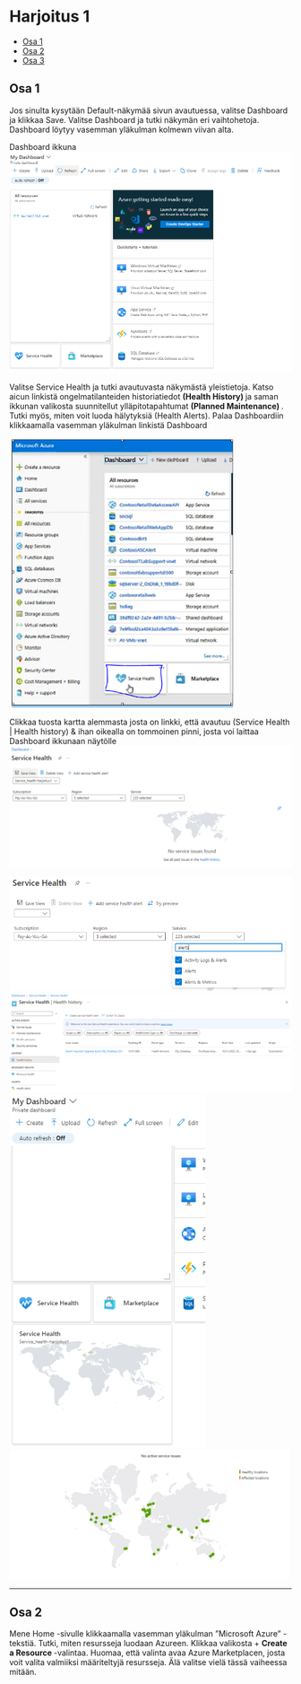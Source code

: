 # Harjoitus 1

- [Osa 1](#Osa-1)
- [Osa 2](#Osa-2)
- [Osa 3](#Osa-3)

## Osa 1
Jos sinulta kysytään Default-näkymää sivun avautuessa, valitse Dashboard ja klikkaa Save. Valitse Dashboard ja tutki näkymän eri vaihtohetoja. Dashboard löytyy vasemman yläkulman kolmewn viivan alta.

<!-- <img src="harjoitus1/azure-02.PNG" width="400"> -->

Dashboard ikkuna
<img src="harjoitus1/azure-03.PNG">

Valitse Service Health ja tutki avautuvasta näkymästä yleistietoja. Katso aicun linkistä ongelmatilanteiden historiatiedot <b> (Health History) </b> ja saman ikkunan valikosta suunnitellut ylläpitotapahtumat <b>(Planned Maintenance) </b>. Tutki myös, miten voit luoda hälytyksiä (Health Alerts). Palaa Dashboardiin klikkaamalla vasemman yläkulman linkistä Dashboard

<img src="harjoitus1/azure-03-1.PNG" width="400">

Clikkaa tuosta kartta alemmasta josta on linkki, että avautuu (Service Health | Health history) & ihan oikealla on tommoinen pinni, josta voi laittaa Dashboard ikkunaan näytölle <br>
<img src="harjoitus1/azure-04.PNG" width="650">

<img src="harjoitus1/azure-06.PNG" width="650">

<img src="harjoitus1/azure-05.PNG">

<img src="harjoitus1/azure-07.PNG" width="350" >

<img src="harjoitus1/azure-08.PNG" width="500 ">

<hr>

## Osa 2

Mene Home -sivulle klikkaamalla vasemman yläkulman ”Microsoft Azure” -tekstiä. Tutki, miten resursseja luodaan Azureen. Klikkaa valikosta + <b> Create a Resource </b> -valintaa. Huomaa, että valinta avaa Azure Marketplacen, josta voit valita valmiiksi määriteltyjä resursseja. Älä valitse vielä tässä vaiheessa mitään.
